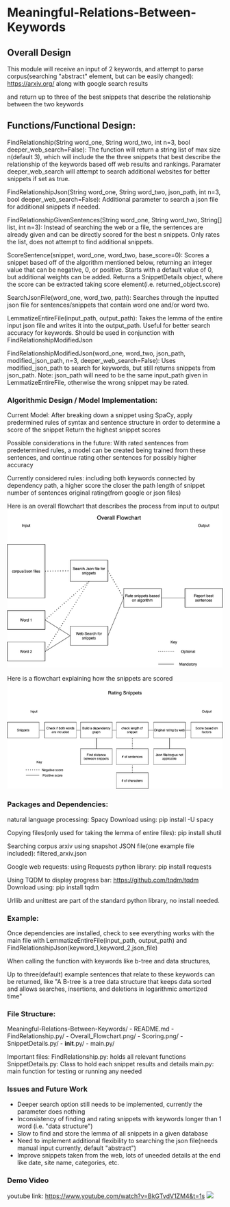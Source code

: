 # Meaningful-Relations-Between-Keywords

## Overall Design
This module will receive an input of 2 keywords, and attempt to parse corpus(searching "abstract" element, but can be easily changed):
https://arxiv.org/
along with google search results

and return up to three of the best snippets that describe the relationship between the two keywords

## Functions/Functional Design:
FindRelationship(String word_one, String word_two, int n=3, bool deeper_web_search=False):
The function will return a string list of max size n(default 3), which will include the the three snippets that best describe the relationship of the keywords based off web results and rankings. Paramater deeper_web_search will attempt to search additional websites for better snippets if set as true.

FindRelationshipJson(String word_one, String word_two, json_path, int n=3, bool deeper_web_search=False):
Additional parameter to search a json file for additional snippets if needed.

FindRelationshipGivenSentences(String word_one, String word_two, String[] list, int n=3):
Instead of searching the web or a file, the sentences are already given and can be directly scored for the best n snippets. Only rates the list, does not attempt to find additional snippets.

ScoreSentence(snippet, word_one, word_two, base_score=0):
Scores a snippet based off of the algorithm mentioned below, returning an integer value that can be negative, 0, or positive. Starts with a default value of 0, but additional weights can be added. Returns a SnippetDetails object, where the score can be extracted taking score element(i.e. returned_object.score)

SearchJsonFile(word_one, word_two, path):
Searches through the inputted json file for sentences/snippets that contain word one and/or word two.

LemmatizeEntireFile(input_path, output_path):
Takes the lemma of the entire input json file and writes it into the output_path. Useful for better search accuracy for keywords. Should be used in conjunction with FindRelationshipModifiedJson

FindRelationshipModifiedJson(word_one, word_two, json_path, modified_json_path, n=3, deeper_web_search=False):
Uses modified_json_path to search for keywords, but still returns snippets from json_path. Note: json_path will need to be the same input_path given in LemmatizeEntireFile, otherwise the wrong snippet may be rated.


### Algorithmic Design / Model Implementation:
Current Model:
After breaking down a snippet using SpaCy, 
apply predermined rules of syntax and sentence structure
in order to determine a score of the snippet
Return the highest snippet scores

Possible considerations in the future:
With rated sentences from predetermined rules,
a model can be created being trained from these sentences, 
and continue rating other sentences for possibly higher accuracy

Currently considered rules:
including both keywords
connected by dependency path, a higher score the closer the path
length of snippet
number of sentences
original rating(from google or json files)

Here is an overall flowchart that describes the process from input to output
![Overall Flowchart](https://github.com/Forward-UIUC-2021F/Meaningful-Relations-Between-Keywords/blob/main/Overall_Flowchart.png)

Here is a flowchart explaining how the snippets are scored
![Scoring Flowchart](https://github.com/Forward-UIUC-2021F/Meaningful-Relations-Between-Keywords/blob/main/Scoring.png)


### Packages and Dependencies:
natural language processing:
Spacy
Download using:
pip install -U spacy

Copying files(only used for taking the lemma of entire files):
pip install shutil

Searching corpus arxiv using snapshot JSON file(one example file included):
filtered_arxiv.json

Google web requests:
using Requests python library:
pip install requests

Using TQDM to display progress bar:
https://github.com/tqdm/tqdm
Download using:
pip install tqdm

Urllib and unittest are part of the standard python library, no install needed.


### Example:
Once dependencies are installed, check to see everything works with the main file with 
LemmatizeEntireFile(input_path, output_path)
and
FindRelationshipJson(keyword_1,keyword_2,json_file)

When calling the function with keywords like
b-tree and data structures,

Up to three(default) example sentences that relate to these keywords can be returned, like
"A B-tree is a tree data structure that keeps data sorted and allows searches, insertions, and deletions in logarithmic amortized time"

### File Structure:
Meaningful-Relations-Between-Keywords/
    - README.md
    - FindRelationship.py/
    - Overall_Flowchart.png/
    - Scoring.png/
    - SnippetDetails.py/
    - __init__.py/
    - main.py/

Important files:
FindRelationship.py: holds all relevant functions
SnippetDetails.py: Class to hold each snippet results and details
main.py: main function for testing or running any needed 

### Issues and Future Work
* Deeper search option still needs to be implemented, currently the parameter does nothing
* Inconsistency of finding and rating snippets with keywords longer than 1 word (i.e. "data structure")
* Slow to find and store the lemma of all snippets in a given database
* Need to implement additional flexibility to searching the json file(needs manual input currently, default "abstract")
* Improve snippets taken from the web, lots of uneeded details at the end like date, site name, categories, etc.

### Demo Video
youtube link:
https://www.youtube.com/watch?v=BkGTvdV1ZM4&t=1s
[<img src="https://img.youtube.com/vi/BkGTvdV1ZM4/maxresdefault.jpg" width="50%">](https://youtu.be/BkGTvdV1ZM4)
